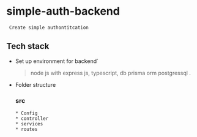 # simple-auth-backend
` Create simple authontitcation`
## Tech stack
- Set up environment for backend`
  > node js with express js, typescript, db prisma orm postgressql
.
- Folder structure
  ### src
      * Config
      * controller
      * services
      * routes
   
  

